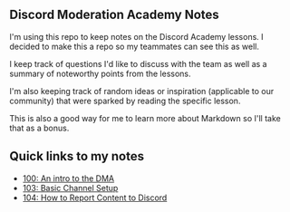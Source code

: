 ## **Discord Moderation Academy Notes**

I'm using this repo to keep notes on the Discord Academy lessons. I decided to make this a repo so my teammates can see this as well.

I keep track of questions I'd like to discuss with the team as well as a summary of noteworthy points from the lessons.

I'm also keeping track of random ideas or inspiration (applicable to our community) that were sparked by reading the specific lesson. 

This is also a good way for me to learn more about Markdown so I'll take that as a bonus.

## **Quick links to my notes**

- [100: An intro to the DMA](/dma_100_notes.md)
- [103: Basic Channel Setup](/dma_103_notes.md)
- [104: How to Report Content to Discord](/dma_104-notes.md)